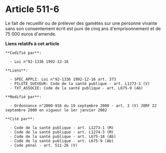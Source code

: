 # Article 511-6

Le fait de recueillir ou de prélever des gamètes sur une personne vivante sans son consentement écrit est puni de cinq ans
d'emprisonnement et de 75 000 euros d'amende.

**Liens relatifs à cet article**

	**Codifié par**:

	  - Loi n°92-1336 1992-12-16

	**Liens**:

	  - SPEC_APPLI: Loi n°92-1336 1992-12-16 art. 373
	  - PILOTE_SUIVEUR: Code de la santé publique - art. L1273-1 (V)
	  - TXT_ASSOCIE: Code de la santé publique - art. L675-9 (Ab)

	**Modifié par**:

	  - Ordonnance n°2000-916 du 19 septembre 2000 - art. 3 (V) JORF 22 septembre 2000 en vigueur le 1er janvier 2002

	**Cité par**:

	  - Code de la santé publique - art. L1273-1 (M)
	  - Code de la santé publique - art. L1274-3 (M)
	  - Code de la santé publique - art. L675-18 (Ab)
	  - Code de la santé publique - art. L675-9 (Ab)
	  - Code pénal - art. 511-26 (V)

